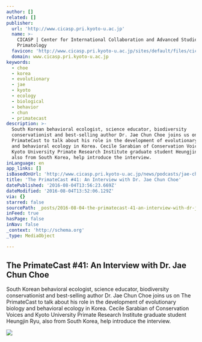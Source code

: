 ```yaml
---
author: []
related: []
publisher:
  url: 'http://www.cicasp.pri.kyoto-u.ac.jp'
  name: >-
    CICASP | Center for International Collaboration and Advanced Studies in
    Primatology
  favicon: 'http://www.cicasp.pri.kyoto-u.ac.jp/sites/default/files/cicasp_favicon.ico'
  domain: www.cicasp.pri.kyoto-u.ac.jp
keywords:
  - choe
  - korea
  - evolutionary
  - jae
  - kyoto
  - ecology
  - biological
  - behavior
  - chun
  - primatecast
description: >-
  South Korean behavioral ecologist, science educator, biodiversity
  conservationist and best-selling author Dr. Jae Chun Choe joins us on The
  PrimateCast to talk about his role in the development of evolutionary biology
  and behavioral ecology in Korea. Cecile Sarabian of Conservation Voices and
  Kyoto University Primate Research Institute graduate student Heungjin Ryu,
  also from South Korea, help introduce the interview.
inLanguage: en
app_links: []
isBasedOnUrl: 'http://www.cicasp.pri.kyoto-u.ac.jp/news/podcasts/jae-choe'
title: 'The PrimateCast #41: An Interview with Dr. Jae Chun Choe'
datePublished: '2016-08-04T13:56:23.669Z'
dateModified: '2016-08-04T13:52:06.129Z'
via: {}
starred: false
sourcePath: _posts/2016-08-04-the-primatecast-41-an-interview-with-dr-jae-chun-choe.md
inFeed: true
hasPage: false
inNav: false
_context: 'http://schema.org'
_type: MediaObject

---
```

<article style=""><h1>The PrimateCast #41: An Interview with Dr. Jae Chun Choe</h1><p>South Korean behavioral ecologist, science educator, biodiversity conservationist and best-selling author Dr. Jae Chun Choe joins us on The PrimateCast to talk about his role in the development of evolutionary biology and behavioral ecology in Korea. Cecile Sarabian of Conservation Voices and Kyoto University Primate Research Institute graduate student Heungjin Ryu, also from South Korea, help introduce the interview.</p><img src="http://www.cicasp.pri.kyoto-u.ac.jp/sites/default/files/news/jae-choe-image2.jpg" /></article>